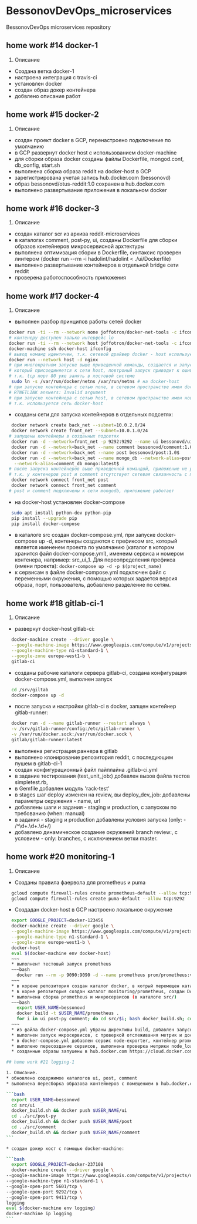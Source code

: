 # BessonovDevOps_microservices
BessonovDevOps microservices repository
## home work #14 docker-1

1. Описание
  * Создана ветка docker-1
  * настроена интеграция с travis-ci
  * установлен docker
  * создан образ докер контейнера
  * добвлено описание работ

## home work #15 docker-2

1. Описание
  * создан проект docker в GCP, перенастроено подключение по умолчанию
  * в GCP развернут docker host с использованием docker-machine
  * для сборки образа docker созданы файлы Dockerfile, mongod.conf, db_config, start.sh
  * выполнена сборка образа reddit на docker-host в GCP
  * зарегистрирована учетая запись hub.docker.com (bessonovd)
  * образ bessonovd/otus-reddit:1.0 сохранен в hub.docker.com
  * выполнено развертывание приложения в локальном docker

## home work #16 docker-3

1. Описание
  * создан каталог scr из архива reddit-microservices
  * в каталогах comment, post-py, ui, созданы Dockerfile для сборки образов контейнеров микросервисной архтектуры
  * выполнена оптимизация сборки в Dockerfile, синтаксис проверен линтером (docker run --rm -i hadolint/hadolint < ./ui/Dockerfile)
  * выполнено развертывание контейнеров в отдельной bridge сети reddit
  * проверена работоспособность приложения

## home work #17 docker-4
1. Описание
  * выполнен разбор принципов работы сетей docker
  ```bash
   docker run -ti --rm --network none joffotron/docker-net-tools -c ifconfig
   # контенеру доступен только интерфейс lo
   docker run -ti --rm --network host joffotron/docker-net-tools -c ifconfig
   docker-machine ssh docker-host ifconfig
   # вывод команд идентичен, т.к. сетевой драйвер docker - host использует сеть хостовой системы
   docker run --network host -d nginx
   # при многократном запуске выше приведенной команды, создается и запускается один контейнер,
   # который присоединяется к сети host, повтроный запуск приводит к ошибке,
   # т.к. tcp порт 80 уже занять в хостовой системе
    sudo ln -s /var/run/docker/netns /var/run/netns # на docker-host
   # при запуске контейнера с сетью none, в сетевом пространстве имен docker-host:
   # RTNETLINK answers: Invalid argument
   # при запуске контейнера с сетью host, в сетевом пространстве имен новых сущностей не появляется,
   # т.к. используется сеть docker-host
  ```
  * созданы сети для запуска контейнеров в отдельных подсетях:
  ```bash
    docker network create back_net --subnet=10.0.2.0/24
    docker network create front_net --subnet=10.0.1.0/24
   # запущены контейнеры в созданных подсетях
    docker run -d --network=front_net -p 9292:9292 --name ui bessonovd/ui:1.0$
    docker run -d --network=back_net --name comment bessonovd/comment:1.0$
    docker run -d --network=back_net --name post bessonovd/post:1.0$
    docker run -d --network=back_net --name mongo_db --network-alias=post_db \
     --network-alias=comment_db mongo:latest$
   # после запуска контейнеров выше приведенной командой, приложение не работает,
   # т.к. у контенеров post и comment отсутствует сетевая связанность с mongodb
    docker network connect front_net post
    docker network connect front_net comment
   # post и comment подключены к сети mongodb, приложение работает
  ```
  * на docker-host установлен docker-compose
  ```bash
    sudo apt install python-dev python-pip
    pip install --upgrade pip
    pip install docker-compose
  ```
  * в каталоге src создан docker-compose.yml, при запуске docker-compose up -d, контенеры создаются с префиксом src, который является имененем проекта по умолчанию (каталог в котором хранится файл docker-compose.yml), именеим сервиса и номером контенера, например: src_ui_1. Для переопределения префикса (имени проекта):  ```docker-compose up -d -p $(project_name)```
  * к сервисам в файле docker-compose.yml подключен файл с переменными окружения, с помощью которых задается версия образа, порт, пользователь, добавлено разделение по сетям.

## home work #18 gitlab-ci-1
1. Описание   
  * развернут docker-host gitlab-ci:
  ```bash
    docker-machine create --driver google \
    --google-machine-image https://www.googleapis.com/compute/v1/projects/ubuntu-os-cloud/global/images/family/ubuntu-1604-lts \
    --google-machine-type n1-standard-1 \
    --google-zone europe-west1-b \
    gitlab-ci
  ```
  * созданы рабочие каталоги сервера gitlab-ci, создана конфигурация docker-compose.yml, выполнен запуск
  ```bash
    cd /srv/giltab
    docker-compose up -d
  ```
  * после запуска и настройки gitlab-ci в docker, запщен контейнер gitlab-runner:
  ```bash
    docker run -d --name gitlab-runner --restart always \
    -v /srv/gitlab-runner/config:/etc/gitlab-runner \
    -v /var/run/docker.sock:/var/run/docker.sock \
    gitlab/gitlab-runner:latest
  ```
  * выполнена регистрация раннера в gitlab
  * выполнено клонирование репозитория reddit, с последующим пушем в gitlab-ci-1
  * создан конфигурационный файл пайплайна .gitlab-ci.yml
  * в задание тестирования (test_unit_job:) добавлен вызов файла тестов simpletest.rb,
  * в Gemfile добавлен модуль 'rack-test'
  * в stages шаг deploy изменен на review, вы deploy_dev_job: добавлены параметры окружения - name, url
  * добавлены шаги и задания - staging и production, с запуском по требованию (when: manual)
  * в задания - staging и production добавлены условия запуска (only: - /^\d+\.\d+\.\d+/)
  * добавлено динамическое создание окружений branch review:, с условием - only: branches, с исключением ветки master.

## home work #20 monitoring-1
1. Описание   
  * Созданы правила фаервола для prometheus и puma
  ~~~bash
    gcloud compute firewall-rules create prometheus-default --allow tcp:9090
    gcloud compute firewall-rules create puma-default --allow tcp:9292
  ~~~
  * Создадан docker-host в GCP настроено локальное окружение
  ~~~bash
    export GOOGLE_PROJECT=docker-123456
    docker-machine create --driver google \
    --google-machine-image https://www.googleapis.com/compute/v1/projects/ubuntu-os-cloud/global/images/family/ubuntu-1604-lts \
    --google-machine-type n1-standard-1 \
    --google-zone europe-west1-b \
    docker-host
    eval $(docker-machine env docker-host)
    ~~~
    * выполнент тестовый запуск prometheus
    ~~~bash
      docker run --rm -p 9090:9090 -d --name prometheus prom/prometheus:v2.1.0
    ~~~
    * в корене репозитория создан каталог docker, в котрый перемещен каталог docker-monolith, docker-compose
    * в корне репозитория создан каталог monitoring/prometheus, создан Dockerfile для сборки контейнера prometheus с файлом конфгурации prometheus.yml
    * выполнена сборка prometheus и микросервисов (в каталоге src/)
    ~~~bash
      export USER_NAME=bessonovd
      docker build -t $USER_NAME/prometheus .
      for i in ui post-py comment; do cd src/$i; bash docker_build.sh; cd -; done
    ~~~
    * из файла docker-compose.yml убраны директивы build, добавлен запуск prometheus, добавлены сети front, back
    * выполнен запуск мкросервисов, с проверкой отслеживания метрик и доступности (ui_health, ui_health_<service-name>)
    * в docker-compose.yml добавлен сервис node-exporter, контейнер prometheus пересобран с job node
    * выполено пересоздание сервисов, выполнена проверка метрики node_load1
    * созданные образы запушены в hub.docker.com https://cloud.docker.com/u/bessonovd/repository/list

## home work #21 logging-1

1. Описание.
  * обновлено содержимое каталогов ui, post, comment
  * выполнена пересборка образова контейнеров с помещением в hub.docker.com
  
  ```bash
    export USER_NAME=bessonovd
    cd src/ui
    docker_build.sh && docker push $USER_NAME/ui
    cd ../src/post-py
    docker_build.sh && docker push $USER_NAME/post
    cd ../src/comment
    docker_build.sh && docker push $USER_NAME/comment
  ```
  
  * создан докер хост с помощью docker-machine:
  
  ```bash
    export GOOGLE_PROJECT=docker-237108
    docker-machine create --driver google \
  --google-machine-image https://www.googleapis.com/compute/v1/projects/ubuntu-os-cloud/global/images/family/ubuntu-1604-lts \
  --google-machine-type n1-standard-1 \
  --google-open-port 5601/tcp \
  --google-open-port 9292/tcp \
  --google-open-port 9411/tcp \
  logging
  eval $(docker-machine env logging)
  docker-machine ip logging
  ```
